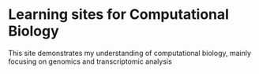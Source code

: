 # Learning sites for Computational Biology

This site demonstrates my understanding of computational biology, mainly focusing on genomics and transcriptomic analysis
